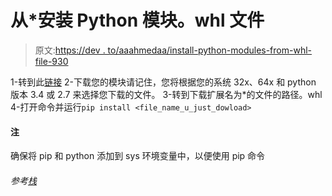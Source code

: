 # 从*安装 Python 模块。whl 文件

> 原文:[https://dev . to/aaahmedaa/install-python-modules-from-whl-file-930](https://dev.to/aaahmedaa/install-python-modules-from-whl-file-930)

1-转到此[链接](http://www.lfd.uci.edu/%7Egohlke/pythonlibs/)
2-下载您的模块请记住，您将根据您的系统 32x、64x 和 python 版本 3.4 或 2.7 来选择您下载的文件。
3-转到下载扩展名为*的文件的路径。whl
4-打开命令并运行`pip install <file_name_u_just_dowload>`

#### [](#note)注

确保将 pip 和 python 添加到 sys 环境变量中，以便使用 pip 命令

###### [](#reference-stack)参考[栈](http://stackoverflow.com/questions/32446146/import-pyhook-failed)